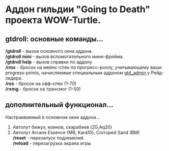 # Аддон гильдии "Going to Death" проекта WOW-Turtle.
## gtdroll: основные команды...
<b>/gtdroll</b> - вызов основного окна аддона.<br>
<b>/gtdroll mini</b> - вызов вспомогательного мини-фрейма.<br>
<b>/gtdroll help</b> - вызов справки по аддону<br>
<b>/rms</b> - бросок на мейнс-спек по прогресс-роллу, учитывающему ваши progress-points, начисляемые специальным аддоном <a href="https://github.com/Buchumba/gtd_admin">gtd_admin</a> у Рейд-лидера.<br>
<b>/ros</b> - бросок на офф-спек (1-70)<br>
<b>/rxmg</b> - бросок на трансмог (1-50)
## дополнительный функционал...
Настраиваемый в основном окне аддона...
1. Автолут бижух, коинов, скарабеев (ZG,Aq20)<br>
2. Автолут Arcane Essence (MB, Kara10), Corruped Sand (BM)<br>
<b>/reset</b> - перезапуск подземелий<br>
<b>/reload</b> - перезагрузка экрана игры
